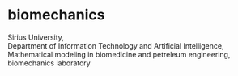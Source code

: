 # biomechanics
Sirius University,  
Department of Information Technology and Artificial Intelligence,  
Mathematical modeling in biomedicine and petreleum engineering,  
biomechanics laboratory
